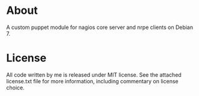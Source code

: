 About
================================================================================

A custom puppet module for nagios core server and nrpe clients on Debian 7.

License
================================================================================

All code written by me is released under MIT license. See the attached
license.txt file for more information, including commentary on license choice.
